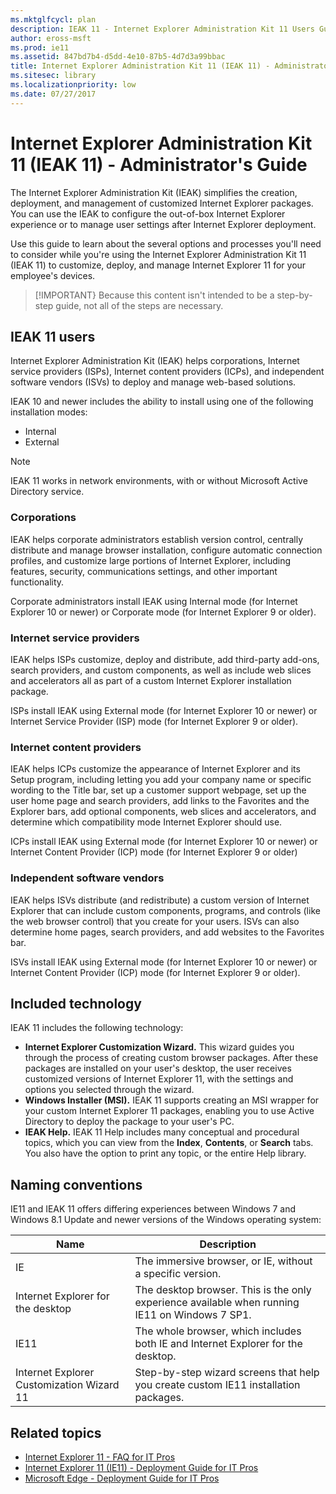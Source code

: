```yaml
---
ms.mktglfcycl: plan
description: IEAK 11 - Internet Explorer Administration Kit 11 Users Guide
author: eross-msft
ms.prod: ie11
ms.assetid: 847bd7b4-d5dd-4e10-87b5-4d7d3a99bbac
title: Internet Explorer Administration Kit 11 (IEAK 11) - Administrator's Guide (Internet Explorer Administration Kit 11 for IT Pros)
ms.sitesec: library
ms.localizationpriority: low
ms.date: 07/27/2017
---
```



# Internet Explorer Administration Kit 11 (IEAK 11) - Administrator's Guide

The Internet Explorer Administration Kit (IEAK) simplifies the creation, deployment, and management of customized Internet Explorer packages. You can use the IEAK to configure the out-of-box Internet Explorer experience or to manage user settings after Internet Explorer deployment. 

Use this guide to learn about the several options and processes you'll need to consider while you're using the Internet Explorer Administration Kit 11 (IEAK 11) to customize, deploy, and manage Internet Explorer 11 for your employee's devices.

>[!IMPORTANT}
>Because this content isn't intended to be a step-by-step guide, not all of the steps are necessary.

## IEAK 11 users
Internet Explorer Administration Kit (IEAK) helps corporations, Internet service providers (ISPs), Internet content providers (ICPs), and independent software vendors (ISVs) to deploy and manage web-based solutions.

IEAK 10 and newer includes the ability to install using one of the following installation modes:
- Internal
- External

>[!NOTE]
>IEAK 11 works in network environments, with or without Microsoft Active Directory service.

### Corporations
IEAK helps corporate administrators establish version control, centrally distribute and manage browser installation, configure automatic connection profiles, and customize large portions of Internet Explorer, including features, security, communications settings, and other important functionality.

Corporate administrators install IEAK using Internal mode (for Internet Explorer 10 or newer) or Corporate mode (for Internet Explorer 9 or older).

### Internet service providers
IEAK helps ISPs customize, deploy and distribute, add third-party add-ons, search providers, and custom components, as well as include web slices and accelerators all as part of a custom Internet Explorer installation package.

ISPs install IEAK using External mode (for Internet Explorer 10 or newer) or Internet Service Provider (ISP) mode (for Internet Explorer 9 or older).

### Internet content providers
IEAK helps ICPs customize the appearance of Internet Explorer and its Setup program, including letting you add your company name or specific wording to the Title bar, set up a customer support webpage, set up the user home page and search providers, add links to the Favorites and the Explorer bars, add optional components, web slices and accelerators, and determine which compatibility mode Internet Explorer should use.

ICPs install IEAK using External mode (for Internet Explorer 10 or newer) or Internet Content Provider (ICP) mode (for Internet Explorer 9 or older)

### Independent software vendors
IEAK helps ISVs distribute (and redistribute) a custom version of Internet Explorer that can include custom components, programs, and controls (like the web browser control) that you create for your users. ISVs can also determine home pages, search providers, and add websites to the Favorites bar.

ISVs install IEAK using External mode (for Internet Explorer 10 or newer) or Internet Content Provider (ICP) mode (for Internet Explorer 9 or older).

## Included technology
IEAK 11 includes the following technology:
- **Internet Explorer Customization Wizard.** This wizard guides you through the process of creating custom browser packages. After these packages are installed on your user's desktop, the user receives customized versions of Internet Explorer 11, with the settings and options you selected through the wizard.
- **Windows Installer (MSI).** IEAK 11 supports creating an MSI wrapper for your custom Internet Explorer 11 packages, enabling you to use Active Directory to deploy the package to your user's PC.
- **IEAK Help.** IEAK 11 Help includes many conceptual and procedural topics, which you can view from the **Index**, **Contents**, or **Search** tabs. You also have the option to print any topic, or the entire Help library.


## Naming conventions
IE11 and IEAK 11 offers differing experiences between Windows 7 and Windows 8.1 Update and newer versions of the Windows operating system:

|Name |Description                                                |
|-----|-----------------------------------------------------------|
|IE                                        |The immersive browser, or IE, without a specific version.  |
|Internet Explorer for the desktop         |The desktop browser. This is the only experience available when running IE11 on Windows 7 SP1.  |
|IE11                                      |The whole browser, which includes both IE and Internet Explorer for the desktop.  |
|Internet Explorer Customization Wizard 11 |Step-by-step wizard screens that help you create custom IE11 installation packages. |

## Related topics
- [Internet Explorer 11 - FAQ for IT Pros](../ie11-faq/faq-for-it-pros-ie11.md)
- [Internet Explorer 11 (IE11) - Deployment Guide for IT Pros](../ie11-deploy-guide/index.md)
- [Microsoft Edge - Deployment Guide for IT Pros](https://go.microsoft.com/fwlink/p/?LinkId=760643)

